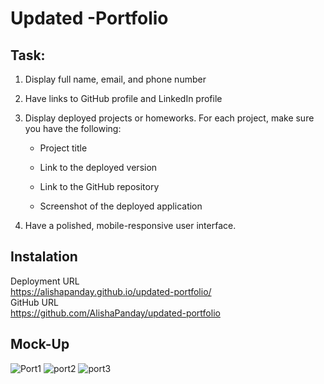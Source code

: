 
#  Updated -Portfolio
<!--Horizontal line--->
## Task:

1. Display full name, email, and phone number

2. Have links to  GitHub profile and LinkedIn profile


4. Display  deployed projects or homeworks. For each project, make sure you have the following:

    * Project title

    * Link to the deployed version

    * Link to the GitHub repository

    * Screenshot of the deployed application

5. Have a polished, mobile-responsive user interface.

## Instalation 
<!--Links-->
 Deployment URL
 <br  />
  https://alishapanday.github.io/updated-portfolio/
 <br  />
 GitHub URL <br  />
 https://github.com/AlishaPanday/updated-portfolio
 <br  />
 

## Mock-Up

![Port1](https://user-images.githubusercontent.com/72904217/112747102-c62c3200-8fe5-11eb-8a9b-1464727b804d.PNG)
![port2](https://user-images.githubusercontent.com/72904217/112747105-c7f5f580-8fe5-11eb-9f97-dadde2902cf3.PNG)
![port3](https://user-images.githubusercontent.com/72904217/112747155-13a89f00-8fe6-11eb-877f-7fe6d9c8e559.PNG)



